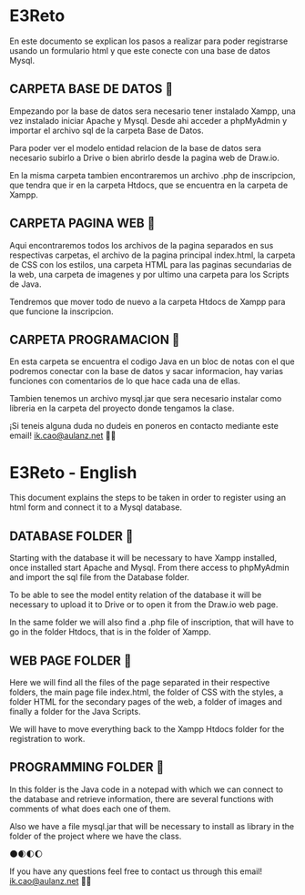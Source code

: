 # E3Reto

En este documento se explican los pasos a realizar para poder registrarse usando un formulario
html y que este conecte con una base de datos Mysql.

## CARPETA BASE DE DATOS :robot:

Empezando por la base de datos sera necesario tener instalado Xampp, una vez instalado iniciar Apache y Mysql.
Desde ahi acceder a phpMyAdmin y importar el archivo sql de la carpeta Base de Datos.

Para poder ver el modelo entidad relacion de la base de datos sera necesario subirlo a Drive o bien abrirlo desde
la pagina web de Draw.io.

En la misma carpeta tambien encontraremos un archivo .php de inscripcion, que tendra que ir en la carpeta Htdocs, que se
encuentra en la carpeta de Xampp.

## CARPETA PAGINA WEB :robot:

Aqui encontraremos todos los archivos de la pagina separados en sus respectivas carpetas, el archivo de la pagina principal
index.html, la carpeta de CSS con los estilos, una carpeta HTML para las paginas secundarias de la web, una carpeta de
imagenes y por ultimo una carpeta para los Scripts de Java.

Tendremos que mover todo de nuevo a la carpeta Htdocs de Xampp para que funcione la inscripcion.


## CARPETA PROGRAMACION :robot:

En esta carpeta se encuentra el codigo Java en un bloc de notas con el que podremos conectar con la base de datos y sacar
informacion, hay varias funciones con comentarios de lo que hace cada una de ellas.

Tambien tenemos un archivo mysql.jar que sera necesario instalar como libreria en la carpeta del proyecto donde tengamos
la clase. 

 ¡Si teneis alguna duda no dudeis en poneros en contacto mediante este email!   ik.cao@aulanz.net     :wave::wave:
 
 # E3Reto - English
 
 This document explains the steps to be taken in order to register using an html form and connect it to a Mysql database.


## DATABASE FOLDER :robot:

Starting with the database it will be necessary to have Xampp installed, once installed start Apache and Mysql.
From there access to phpMyAdmin and import the sql file from the Database folder.

To be able to see the model entity relation of the database it will be necessary to upload it to Drive or to open it from
the Draw.io web page.

In the same folder we will also find a .php file of inscription, that will have to go in the folder Htdocs, that is in the folder of Xampp.


## WEB PAGE FOLDER :robot:

Here we will find all the files of the page separated in their respective folders, the main page file
index.html, the folder of CSS with the styles, a folder HTML for the secondary pages of the web, a folder of images and finally a folder
for the Java Scripts.

We will have to move everything back to the Xampp Htdocs folder for the registration to work.


## PROGRAMMING FOLDER :robot:

In this folder is the Java code in a notepad with which we can connect to the database and retrieve information,
there are several functions with comments of what does each one of them.

Also we have a file mysql.jar that will be necessary to install as library in the folder of the project where we have the class.


:new_moon::waxing_crescent_moon::first_quarter_moon::moon:

 If you have any questions feel free to contact us through this email! ik.cao@aulanz.net :wave::wave:

